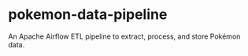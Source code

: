 # pokemon-data-pipeline
An Apache Airflow ETL pipeline to extract, process, and store Pokémon data.
